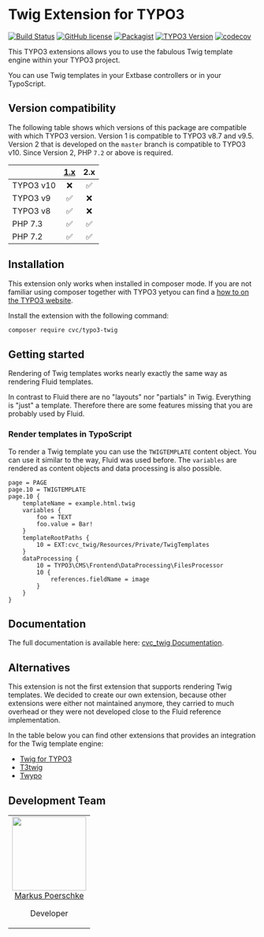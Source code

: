 # Twig Extension for TYPO3

[![Build Status](https://travis-ci.org/cvc-digital/typo3-twig.svg?branch=master)](https://travis-ci.org/cvc-digital/typo3-twig)
[![GitHub license](https://img.shields.io/github/license/cvc-digital/typo3-twig.svg)](https://github.com/cvc-digital/typo3-twig/blob/master/LICENSE)
[![Packagist](https://img.shields.io/packagist/v/cvc/typo3-twig.svg)](https://packagist.org/packages/cvc/typo3-twig)
[![TYPO3 Version](https://img.shields.io/badge/TYPO3-%5E10.0-orange.svg)](https://extensions.typo3.org/extension/cvc_twig/)
[![codecov](https://codecov.io/gh/cvc-digital/typo3-twig/branch/master/graph/badge.svg)](https://codecov.io/gh/cvc-digital/typo3-twig)

This TYPO3 extensions allows you to use the fabulous Twig template engine within your TYPO3 project.

You can use Twig templates in your Extbase controllers or in your TypoScript.

## Version compatibility

The following table shows which versions of this package are compatible with which TYPO3 version.
Version 1 is compatible to TYPO3 v8.7 and v9.5.
Version 2 that is developed on the `master` branch is compatible to TYPO3 v10.
Since Version 2, PHP `7.2` or above is required.

|           | [1.x](https://github.com/cvc-digital/typo3-twig/tree/1.x) |    2.x   |
|-----------|:----:|:--------:|
| TYPO3 v10 |  ❌  |    ✅    |
| TYPO3 v9  |  ✅  |    ❌    |
| TYPO3 v8  |  ✅  |    ❌    |
| PHP 7.3   |  ✅  |    ✅    |
| PHP 7.2   |  ✅  |    ✅    |

## Installation

This extension only works when installed in composer mode. If you are not familiar using composer together with TYPO3
yetyou can find a [how to on the TYPO3 website](https://composer.typo3.org/).

Install the extension with the following command:

```bash
composer require cvc/typo3-twig
```

## Getting started

Rendering of Twig templates works nearly exactly the same way as rendering Fluid templates.

In contrast to Fluid there are no "layouts" nor "partials" in Twig. Everything is "just" a template. Therefore there
are some features missing that you are probably used by Fluid.

### Render templates in TypoScript

To render a Twig template you can use the `TWIGTEMPLATE` content object.
You can use it similar to the way, Fluid was used before.
The `variables` are rendered as content objects and data processing is also possible.

```typo3_typoscript
page = PAGE
page.10 = TWIGTEMPLATE
page.10 {
    templateName = example.html.twig
    variables {
        foo = TEXT
        foo.value = Bar!
    }
    templateRootPaths {
        10 = EXT:cvc_twig/Resources/Private/TwigTemplates
    }
    dataProcessing {
        10 = TYPO3\CMS\Frontend\DataProcessing\FilesProcessor
        10 {
            references.fieldName = image
        }
    }
}
```

## Documentation

The full documentation is available here: [cvc_twig Documentation](https://docs.typo3.org/p/cvc/typo3-twig/master/en-us/).

## Alternatives

This extension is not the first extension that supports rendering Twig templates. We decided to create our own
extension, because other extensions were either not maintained anymore, they carried to much overhead or they were not
developed close to the Fluid reference implementation.

In the table below you can find other extensions that provides an integration for the Twig template engine:

* [Twig for TYPO3](https://extensions.typo3.org/extension/twig_for_typo3/)
* [T3twig](https://extensions.typo3.org/extension/t3twig/)
* [Twypo](https://extensions.typo3.org/extension/twypo/)

## Development Team

<table>
    <tr>
        <td align="center" valign="top">
            <img width="150" height="150" src="https://github.com/markuspoerschke.png?s=150">
            <br>
            <a href="https://github.com/markuspoerschke">Markus Poerschke</a>
            <p>Developer</p>
        </td>
    </tr>
</table>
